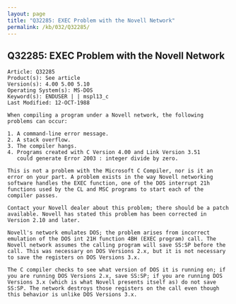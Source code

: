 ```yaml
---
layout: page
title: "Q32285: EXEC Problem with the Novell Network"
permalink: /kb/032/Q32285/
---
```


## Q32285: EXEC Problem with the Novell Network

	Article: Q32285
	Product(s): See article
	Version(s): 4.00 5.00 5.10
	Operating System(s): MS-DOS
	Keyword(s): ENDUSER | | mspl13_c
	Last Modified: 12-OCT-1988
	
	When compiling a program under a Novell network, the following
	problems can occur:
	
	1. A command-line error message.
	2. A stack overflow.
	3. The compiler hangs.
	4. Programs created with C Version 4.00 and Link Version 3.51
	   could generate Error 2003 : integer divide by zero.
	
	This is not a problem with the Microsoft C Compiler, nor is it an
	error on your part. A problem exists in the way Novell networking
	software handles the EXEC function, one of the DOS interrupt 21h
	functions used by the CL and MSC programs to start each of the
	compiler passes.
	
	Contact your Novell dealer about this problem; there should be a patch
	available. Novell has stated this problem has been corrected in
	Version 2.10 and later.
	
	Novell's network emulates DOS; the problem arises from incorrect
	emulation of the DOS int 21H function 4BH (EXEC program) call. The
	Novell network assumes the calling program will save SS:SP before the
	call. This was necessary on DOS Versions 2.x, but it is not necessary
	to save the registers on DOS Versions 3.x.
	
	The C compiler checks to see what version of DOS it is running on; if
	you are running DOS Versions 2.x, save SS:SP; if you are running DOS
	Versions 3.x (which is what Novell presents itself as) do not save
	SS:SP. The network destroys those registers on the call even though
	this behavior is unlike DOS Versions 3.x.
